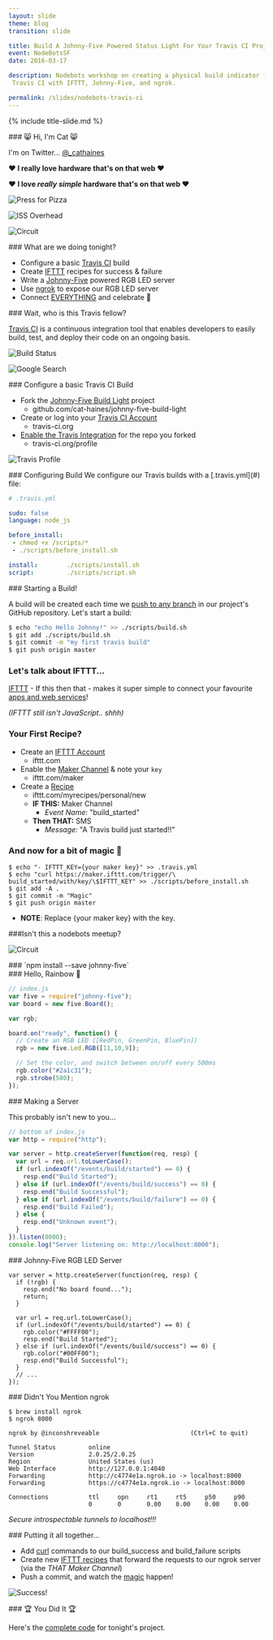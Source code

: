 ```yaml
---
layout: slide
theme: blog
transition: slide

title: Build A Johnny-Five Powered Status Light For Your Travis CI Project
event: NodeBotsSF
date: 2016-03-17

description: Nodebots workshop on creating a physical build indicator for
 Travis CI with IFTTT, Johnny-Five, and ngrok.

permalink: /slides/nodebots-travis-ci
---
```


{% include title-slide.md %}
<section data-markdown>
### 😸 Hi, I'm Cat 😸

I'm on Twitter... [@_cathaines](https://twitter.com/_cathaines)

**♥️ I really love hardware that's on that web ♥️**

</section>

<section data-markdown>

**♥️ I love *really simple* hardware that's on that web ♥️**

</section>

<section data-markdown>

![Press for Pizza](../../assets/imgs/slides/nodebots-travis-ci/imp-button.jpeg)

</section>

<section data-markdown>

![ISS Overhead](../../assets/imgs/slides/nodebots-travis-ci/iss-overhead.jpeg)

</section>

<section data-markdown>

![Circuit](../../assets/imgs/slides/nodebots-travis-ci/circuit.jpg)

</section>

<section data-markdown>
### What are we doing tonight?

- Configure a basic [Travis CI](https://travis-ci.org) build
- Create [IFTTT](https://ifttt.com) recipes for success & failure
- Write a [Johnny-Five](https://github.com/rwaldron/johnny-five) powered RGB LED server
- Use [ngrok](https://ngrok.com) to expose our RGB LED server
- Connect [EVERYTHING](#) and celebrate 🎉

</section>


<section data-markdown class="plain">
### Wait, who is this Travis fellow?

[Travis CI](https://travis-ci.org) is a continuous integration tool that enables developers to easily build, test, and deploy their code on an ongoing basis.

![Build Status](../../assets/imgs/slides/nodebots-travis-ci/build-passing.svg)

</section>

<section data-markdown class="plain">

![Google Search](../../assets/imgs/slides/nodebots-travis-ci/google.png)

</section>

<section data-markdown>
### Configure a basic Travis CI Build

- Fork the [Johnny-Five Build Light](https://github.com/cat-haines/johnny-five-build-light) project
  + github.com/cat-haines/johnny-five-build-light
- Create or log into your [Travis CI Account](https://travis-ci.org)
  + travis-ci.org
- [Enable the Travis Integration](https://travis-ci.org/profile) for the repo you forked
  + travis-ci.org/profile

</section>

<section data-markdown>

![Travis Profile](../../assets/imgs/slides/nodebots-travis-ci/travis-profile.png)

</section>

<section data-markdown>
### Configuring Build
We configure our Travis builds with a [.travis.yml](#) file:

```yml
# .travis.yml

sudo: false
language: node_js

before_install:
 - chmod +x /scripts/*
 - ./scripts/before_install.sh

install:        ./scripts/install.sh
script:         ./scripts/script.sh
```

</section>

<section data-markdown>
### Starting a Build!

A build will be created each time we [push to any branch](#) in our project's GitHub repository. Let's start a build:

```bash
$ echo "echo Hello Johnny!" >> ./scripts/build.sh
$ git add ./scripts/build.sh
$ git commit -m "my first travis build"
$ git push origin master
```

</section>

<section data-markdown>

### Let's talk about IFTTT...

[IFTTT](http://ifttt.com) - If this then that - makes it super simple to connect your favourite [apps and web services](https://ifttt.com/channels)!

*(IFTTT still isn't JavaScript.. shhh)*

</section>

<section data-markdown>

### Your First Recipe?

- Create an [IFTTT Account](http://ifttt.com)
  + ifttt.com
- Enable the [Maker Channel](http://ifttt.com/maker) & note your `key`
  + ifttt.com/maker
- Create a [Recipe](https://ifttt.com/myrecipes/personal/new)
  + ifttt.com/myrecipes/personal/new
  + **IF THIS:** Maker Channel
    + *Event Name:* "build_started"
  + **Then THAT:** SMS
    + *Message:* "A Travis build just started!!"

</section>

<section data-markdown>

### And now for a bit of magic 🎩

```
$ echo "- IFTTT_KEY={your maker key}" >> .travis.yml
$ echo "curl https://maker.ifttt.com/trigger/\
build_started/with/key/\$IFTTT_KEY" >> ./scripts/before_install.sh
$ git add -A .
$ git commit -m "Magic"
$ git push origin master
```

* **NOTE**: Replace {your maker key} with the key.

</section>

<section data-markdown>

###Isn't this a nodebots meetup?

</section>

<section data-markdown>

![Circuit](../../assets/imgs/slides/nodebots-travis-ci/circuit.jpg)

</section>

<section data-markdown class="no-caps">
### `npm install --save johnny-five`

</section>

<section data-markdown>
### Hello, Rainbow 🌈

```js
// index.js
var five = require("johnny-five");
var board = new five.Board();

var rgb;

board.on("ready", function() {
  // Create an RGB LED ([RedPin, GreenPin, BluePin])
  rgb = new five.Led.RGB([11,10,9]);

  // Set the color, and switch between on/off every 500ms
  rgb.color("#2a1c31");
  rgb.strobe(500);
});
```

</section>

<section data-markdown>
### Making a Server

This probably isn't new to you...
```js
// bottom of index.js
var http = require("http");

var server = http.createServer(function(req, resp) {
  var url = req.url.toLowerCase();
  if (url.indexOf("/events/build/started") == 0) {
    resp.end("Build Started");
  } else if (url.indexOf("/events/build/success") == 0) {
    resp.end("Build Successful");
  } else if (url.indexOf("/events/build/failure") == 0) {
    resp.end("Build Failed");
  } else {
    resp.end("Unknown event");
  }
}).listen(8000);
console.log("Server listening on: http://localhost:8000");

```

</section>

<section data-markdown>
### Johnny-Five RGB LED Server

```
var server = http.createServer(function(req, resp) {
  if (!rgb) {
    resp.end("No board found...");
    return;
  }

  var url = req.url.toLowerCase();
  if (url.indexOf("/events/build/started") == 0) {
    rgb.color("#FFFF00");
    resp.end("Build Started");
  } else if (url.indexOf("/events/build/success") == 0) {
    rgb.color("#00FF00");
    resp.end("Build Successful");
  }
  // ...
});
```

</section>

<section data-markdown>
### Didn't You Mention ngrok

```
$ brew install ngrok
$ ngrok 8000

ngrok by @inconshreveable                         (Ctrl+C to quit)
                                                                   
Tunnel Status         online
Version               2.0.25/2.0.25
Region                United States (us)
Web Interface         http://127.0.0.1:4040
Forwarding            http://c4774e1a.ngrok.io -> localhost:8000
Forwarding            https://c4774e1a.ngrok.io -> localhost:8000
                                                                   
Connections           ttl     opn     rt1     rt5     p50     p90
                      0       0       0.00    0.00    0.00    0.00

```

*Secure introspectable tunnels to localhost!!!*

</section>

<section data-markdown>
### Putting it all together...

- Add [curl](#) commands to our build_success and build_failure scripts
- Create new [IFTTT recipes](https://ifttt.com/myrecipes/personal/new) that forward the requests to our ngrok server (via the *THAT Maker Channel*)
- Push a commit, and watch the [magic](#) happen!
</section>

<section data-markdown>

![Success!](http://i.giphy.com/q6QHDGE3X4EWA.gif)

</section>

<section data-markdown>
### 🏆 You Did It 🏆

Here's the [complete code](https://github.com/cat-haines/johnny-five-build-light/tree/final) for tonight's project.

</section>